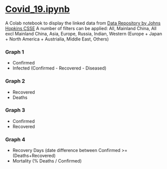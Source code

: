 

# [Covid_19.ipynb](https://github.com/flow4u/public/blob/master/Covid_19.ipynb)
A Colab notebook to display the linked data from [Data Repository by Johns Hopkins CSSE](https://github.com/CSSEGISandData/COVID-19)
A number of filters can be applied: All, Mainland China, All excl Mainland China, Asia, Europe, Russia, Indian, Western (Europe +
Japan + North America + Austrialia, Middle East, Others)
### Graph 1
- Confirmed
- Infected (Confirmed - Recovered - Diseased)
### Graph 2
- Recovered
- Deaths
### Graph 3
- Confirmed
- Recovered
### Graph 4
- Recovery Days (date difference between Confirmed >= (Deaths+Recovered)
- Mortality (% Deaths / Confirmed)
